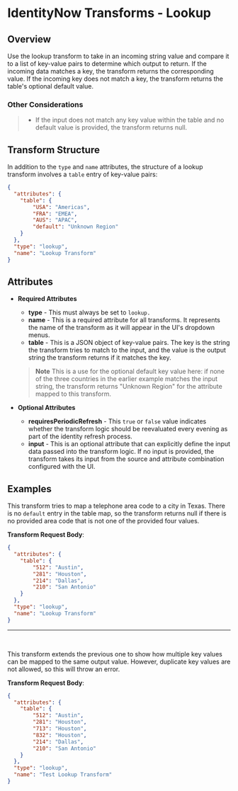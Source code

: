 # IdentityNow Transforms - Lookup

## Overview

Use the lookup transform to take in an incoming string value and compare it to a list of key-value pairs to determine which output to return. If the incoming data matches a key, the transform returns the corresponding value. If the incoming key does not match a key, the transform returns the table's optional default value.

### Other Considerations

> - If the input does not match any key value within the table and no default value is provided, the transform returns null.

## Transform Structure

In addition to the `type` and `name` attributes, the structure of a lookup transform involves a `table` entry of key-value pairs:

```json
{
  "attributes": {
    "table": {
        "USA": "Americas",
        "FRA": "EMEA",
        "AUS": "APAC",
        "default": "Unknown Region"
    }
  },
  "type": "lookup",
  "name": "Lookup Transform"
}
```

## Attributes

- **Required Attributes**
  - **type** - This must always be set to `lookup.`
  - **name** - This is a required attribute for all transforms. It represents the name of the transform as it will appear in the UI's dropdown menus.
  - **table** - This is a JSON object of key-value pairs. The key is the string the transform tries to match to the input, and the value is the output string the transform returns if it matches the key.
  > **Note** This is a use for the optional default key value here: if none of the three countries in the earlier example matches the input string, the transform returns "Unknown Region" for the attribute mapped to this transform.

- **Optional Attributes**
  - **requiresPeriodicRefresh** - This `true` or `false` value indicates whether the transform logic should be reevaluated every evening as part of the identity refresh process.
  - **input** - This is an optional attribute that can explicitly define the input data passed into the transform logic. If no input is provided, the transform takes its input from the source and attribute combination configured with the UI.

## Examples

This transform tries to map a telephone area code to a city in Texas. There is no `default` entry in the table map, so the transform returns null if there is no provided area code that is not one of the provided four values.

**Transform Request Body**:

```json
{
  "attributes": {
    "table": {
        "512": "Austin",
        "281": "Houston",
        "214": "Dallas",
        "210": "San Antonio"
    }
  },
  "type": "lookup",
  "name": "Lookup Transform"
}
```

---

<p>&nbsp;</p>

This transform extends the previous one to show how multiple key values can be mapped to the same output value. However, duplicate key values are not allowed, so this will throw an error.

**Transform Request Body**:

```json
{
  "attributes": {
    "table": {
        "512": "Austin",
        "281": "Houston",
        "713": "Houston",
        "832": "Houston",
        "214": "Dallas",
        "210": "San Antonio"
    }
  },
  "type": "lookup",
  "name": "Test Lookup Transform"
}
```
